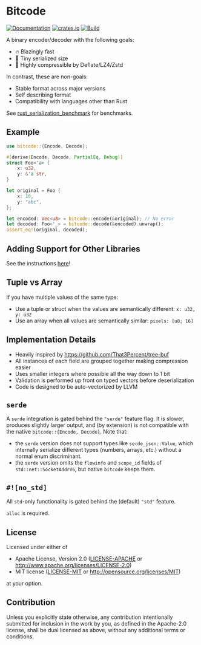 # Bitcode
[![Documentation](https://docs.rs/bitcode/badge.svg)](https://docs.rs/bitcode)
[![crates.io](https://img.shields.io/crates/v/bitcode.svg)](https://crates.io/crates/bitcode)
[![Build](https://github.com/SoftbearStudios/bitcode/actions/workflows/build.yml/badge.svg)](https://github.com/SoftbearStudios/bitcode/actions/workflows/build.yml)

A binary encoder/decoder with the following goals:
- 🔥 Blazingly fast
- 🐁 Tiny serialized size
- 💎 Highly compressible by Deflate/LZ4/Zstd

In contrast, these are non-goals:
- Stable format across major versions
- Self describing format
- Compatibility with languages other than Rust

See [rust_serialization_benchmark](https://github.com/djkoloski/rust_serialization_benchmark) for benchmarks.

## Example
```rust
use bitcode::{Encode, Decode};

#[derive(Encode, Decode, PartialEq, Debug)]
struct Foo<'a> {
    x: u32,
    y: &'a str,
}

let original = Foo {
    x: 10,
    y: "abc",
};

let encoded: Vec<u8> = bitcode::encode(&original); // No error
let decoded: Foo<'_> = bitcode::decode(&encoded).unwrap();
assert_eq!(original, decoded);
```

## Adding Support for Other Libraries

See the instructions [here](/docs/ADDING_SUPPORT.md)!

## Tuple vs Array
If you have multiple values of the same type:
- Use a tuple or struct when the values are semantically different: `x: u32, y: u32`
- Use an array when all values are semantically similar: `pixels: [u8; 16]`

## Implementation Details
- Heavily inspired by <https://github.com/That3Percent/tree-buf>
- All instances of each field are grouped together making compression easier
- Uses smaller integers where possible all the way down to 1 bit
- Validation is performed up front on typed vectors before deserialization
- Code is designed to be auto-vectorized by LLVM

## `serde`
A `serde` integration is gated behind the `"serde"` feature flag. It is slower, produces
slightly larger output, and (by extension) is not compatible with the native
`bitcode::{Encode, Decode}`. Note that:
- the `serde` version does not support types like
`serde_json::Value`, which internally serialize different types (numbers, arrays, etc.)
without a normal enum discriminant.
- the `serde` version omits
the `flowinfo` and `scope_id` fields of `std::net::SocketAddrV6`, but native `bitcode`
keeps them.

## `#![no_std]`
All `std`-only functionality is gated behind the (default) `"std"` feature.

`alloc` is required.

## License
Licensed under either of
* Apache License, Version 2.0
  ([LICENSE-APACHE](LICENSE-APACHE) or <http://www.apache.org/licenses/LICENSE-2.0>)
* MIT license
  ([LICENSE-MIT](LICENSE-MIT) or <http://opensource.org/licenses/MIT>)

at your option.

## Contribution
Unless you explicitly state otherwise, any contribution intentionally submitted
for inclusion in the work by you, as defined in the Apache-2.0 license, shall be
dual licensed as above, without any additional terms or conditions.
